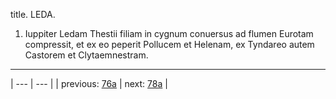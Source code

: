 title. LEDA.



1. Iuppiter Ledam Thestii filiam in cygnum conuersus ad flumen Eurotam compressit, et ex eo peperit Pollucem et Helenam, ex Tyndareo autem Castorem et Clytaemnestram.



---

| --- | --- |
| previous: [76a](../76a/) | next: [78a](../78a/) |